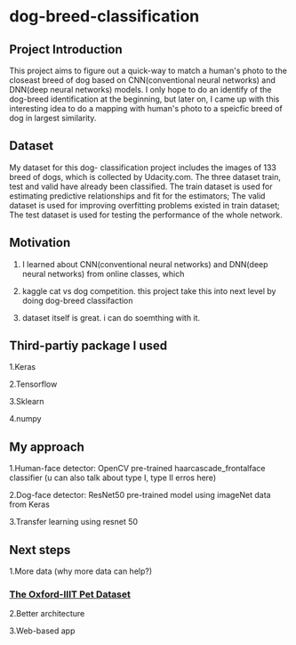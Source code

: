# dog-breed-classification

## Project Introduction
This project aims to figure out a quick-way to match a human's photo to the closeast breed of dog based on CNN(conventional neural networks) and DNN(deep neural networks) models. I only hope to do an identify of the dog-breed identification at the beginning, but later on, I came up with this interesting idea to do a mapping with human's photo to a speicfic breed of dog in largest similarity.

## Dataset
My dataset for this dog- classification project includes the images of 133 breed of dogs, which is collected by Udacity.com. The three dataset train, test and valid have already been classified. The train dataset is used for estimating predictive relationships and fit for the estimators; The valid dataset is used for improving overfitting problems existed in train dataset; The test dataset is used for testing the performance of the whole network.

## Motivation
1. I learned about CNN(conventional neural networks) and DNN(deep neural networks) from online classes, which 

2. kaggle cat vs dog competition. this project take this into next level by doing dog-breed classifaction

3. dataset itself is great. i can do soemthing with it.

## Third-partiy package I used
1.Keras

2.Tensorflow

3.Sklearn

4.numpy

## My approach
1.Human-face detector: OpenCV pre-trained haarcascade_frontalface classifier 
(u can also talk about type I, type II erros here)

2.Dog-face detector: ResNet50 pre-trained model using imageNet data from Keras

3.Transfer learning using resnet 50


## Next steps
1.More data (why more data can help?)
### [The Oxford-IIIT Pet Dataset](http://www.robots.ox.ac.uk/~vgg/data/pets/)

2.Better architecture

3.Web-based app

